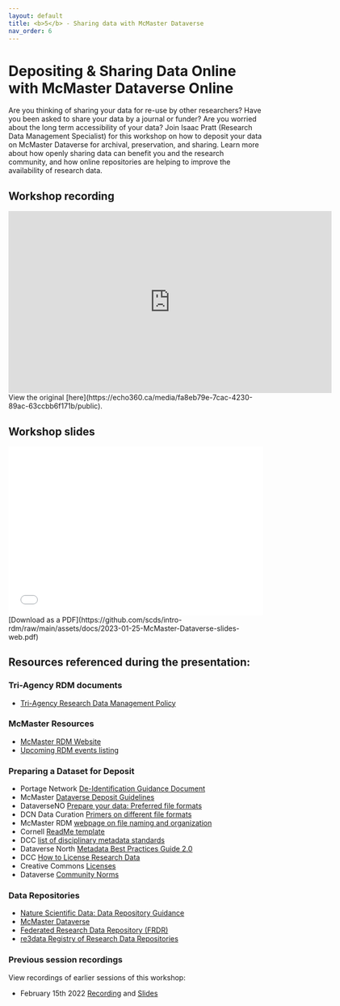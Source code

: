 ```yaml
---
layout: default
title: <b>5</b> - Sharing data with McMaster Dataverse
nav_order: 6
---
```


# Depositing & Sharing Data Online with McMaster Dataverse Online

Are you thinking of sharing your data for re-use by other researchers? Have you been asked to share your data by a journal or funder? Are you worried about the long term accessibility of your data? Join Isaac Pratt (Research Data Management Specialist) for this workshop on how to deposit your data on McMaster Dataverse for archival, preservation, and sharing. Learn more about how openly sharing data can benefit you and the research community, and how online repositories are helping to improve the availability of research data.

## Workshop recording
<iframe height="360" width="640" allowfullscreen frameborder=0 src="https://echo360.ca/media/fa8eb79e-7cac-4230-89ac-63ccbb6f171b/public"></iframe>
View the original [here](https://echo360.ca/media/fa8eb79e-7cac-4230-89ac-63ccbb6f171b/public).

## Workshop slides

<div style="position:relative;padding-top:66.25%;">
<iframe src="//docs.google.com/viewer?url=https://github.com/scds/intro-rdm/raw/main/assets/docs/2023-01-25-McMaster-Dataverse-slides-web.pdf?dl=0&hl=en_US&embedded=true" class="gde-frame" style="position:absolute;top:0;left:0;width:100%;height:100%;border:none;" scrolling="no"></iframe>
</div>
[Download as a PDF](https://github.com/scds/intro-rdm/raw/main/assets/docs/2023-01-25-McMaster-Dataverse-slides-web.pdf)
<br>

## Resources referenced during the presentation:

### Tri-Agency RDM documents
* [Tri-Agency Research Data Management Policy](https://www.science.gc.ca/eic/site/063.nsf/eng/h_97610.html)

### McMaster Resources
* [McMaster RDM Website](https://rdm.mcmaster.ca)
* [Upcoming RDM events listing](https://scds.ca/events/rdm/2021-2022/)

### Preparing a Dataset for Deposit
* Portage Network [De-Identification Guidance Document](https://zenodo.org/record/4270551)
* McMaster [Dataverse Deposit Guidelines](https://library.mcmaster.ca/sites/default/files/2021_05_mcmaster_dataverse_data_deposit_guidelines.pdf)
* DataverseNO [Prepare your data: Preferred file formats](https://site.uit.no/dataverseno/deposit/prepare/#what-are-preferred-file-formats)
* DCN Data Curation [Primers on different file formats](https://datacurationnetwork.org/outputs/data-curation-primers/)
* McMaster RDM [webpage on file naming and organization](https://rdm.mcmaster.ca/organize#tab-file-folder-organization)
* Cornell [ReadMe template](https://cornell.app.box.com/v/ReadmeTemplate)
* DCC [list of disciplinary metadata standards](https://www.dcc.ac.uk/guidance/standards/metadata)
* Dataverse North [Metadata Best Practices Guide 2.0](http://hdl.handle.net/2429/73609)
* DCC [How to License Research Data](https://www.dcc.ac.uk/guidance/how-guides/license-research-data)
* Creative Commons [Licenses](creativecommons.org)
* Dataverse [Community Norms](https://dataverse.org/best-practices/dataverse-community-norms)

### Data Repositories
* [Nature Scientific Data: Data Repository Guidance](https://www.nature.com/sdata/policies/repositories)
* [McMaster Dataverse](https://borealisdata.ca/dataverse/mcmaster)
* [Federated Research Data Repository (FRDR)](https://www.frdr-dfdr.ca/repo/)
* [re3data Registry of Research Data Repositories](https://www.re3data.org/)

### Previous session recordings

View recordings of earlier sessions of this workshop:

* February 15th 2022 [Recording](https://echo360.ca/media/f60a5361-79cd-4f4b-8ecb-a5d87d7dc669/public) and [Slides](https://github.com/scds/intro-rdm/raw/main/assets/docs/2022-02-15-Dataverse-slides.pdf)